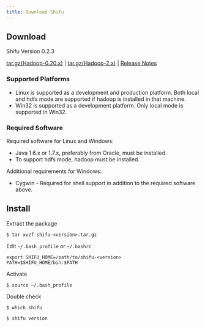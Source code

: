 ```yaml
---
title: Download Shifu
---
```


Download
--------

<div class="row">
	<div class="col-sm-3 col-md-3 col-lg-3 text-center-right theme-shifu">
		<span class="glyphicon glyphicon-cloud-download glyphicon-narrow"></span>
	</div>
	<div class="col-sm-9 col-md-9 col-lg-9 text-center-left theme-shifu">
		<p id="shifu-download" class="theme-shifu">Shifu Version 0.2.3</p>
		<p id="shifu-download-details">
            <a href="/release/shifu-0.2.3-cdh-20.tar.gz">tar.gz(Hadoop-0.20.x)</a> | 
            <a href="/release/shifu-0.2.3-hdp-yarn.tar.gz">tar.gz(Hadoop-2.x)</a> |
            <a href="/project/release-notes/#version-023">Release Notes</a></p>
	</div>
</div>

### Supported Platforms

* Linux is supported as a development and production platform. Both local and hdfs mode are supported if hadoop is installed in that machine.
* Win32 is supported as a development platform. Only local mode is supported in Win32.

### Required Software

Required software for Linux and Windows:

* Java 1.6.x or 1.7.x, preferably from Oracle, must be installed.
* To support hdfs mode, hadoop must be installed.

Additional requirements for Windows:

* Cygwin - Required for shell support in addition to the required software above.

Install
-------

Extract the package

    $ tar xvzf shifu-<version>.tar.gz

Edit ``~/.bash_profile`` or ``~/.bashrc``

    export SHIFU_HOME=/path/to/shifu-<version>
    PATH=$SHIFU_HOME/bin:$PATH

Activate

    $ source ~/.bash_profile

Double check

    $ which shifu

    $ shifu version

